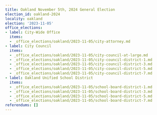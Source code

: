 ```yaml
---
title: Oakland November 5th, 2024 General Election
election_id: oakland-2024
locality: oakland
election: '2023-11-05'
office_elections:
- label: City-Wide Office
  items:
  - _office_elections/oakland/2023-11-05/city-attorney.md
- label: City Council
  items:
  - _office_elections/oakland/2023-11-05/city-council-at-large.md
  - _office_elections/oakland/2023-11-05/city-council-district-1.md
  - _office_elections/oakland/2023-11-05/city-council-district-3.md
  - _office_elections/oakland/2023-11-05/city-council-district-5.md
  - _office_elections/oakland/2023-11-05/city-council-district-7.md
- label: Oakland Unified School District
  items:
  - _office_elections/oakland/2023-11-05/school-board-district-1.md
  - _office_elections/oakland/2023-11-05/school-board-district-3.md
  - _office_elections/oakland/2023-11-05/school-board-district-5.md
  - _office_elections/oakland/2023-11-05/school-board-district-7.md
referendums: []
---
```

